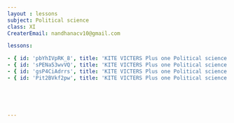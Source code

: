 ```yaml
--- 
layout : lessons 
subject: Political science
class: XI
CreaterEmail: nandhanacv10@gmail.com

lessons: 

- { id: 'pbYhIVpRK_8', title: 'KITE VICTERS Plus one Political science  Class 01 (First Bell-ഫസ്റ്റ് ബെല്‍)' }
- { id: 'sPENa53wvVQ', title: 'KITE VICTERS Plus one Political science  Class 02 (First Bell-ഫസ്റ്റ് ബെല്‍)' }
- { id: 'gsP4CiAdrrs', title: 'KITE VICTERS Plus one Political science  Class 03 (First Bell-ഫസ്റ്റ് ബെല്‍)' }
- { id: 'Pit2BVkf2pw', title: 'KITE VICTERS Plus one Political science  Class 04 (First Bell-ഫസ്റ്റ് ബെല്‍)' }





---
```

